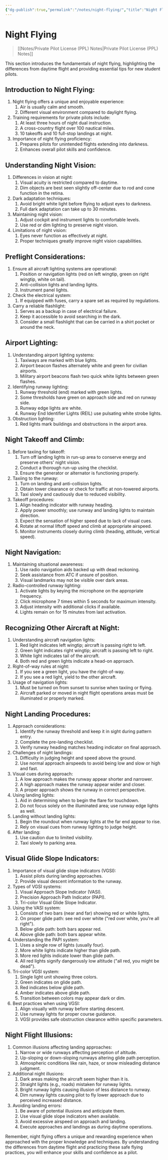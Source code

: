```yaml
---
{"dg-publish":true,"permalink":"/notes/night-flying/","title":"Night Flying","tags":["aviation","classnotes"]}
---
```



# Night Flying
> [[Notes/Private Pilot License (PPL) Notes\|Private Pilot License (PPL) Notes]]

This section introduces the fundamentals of night flying, highlighting the differences from daytime flight and providing essential tips for new student pilots.

## Introduction to Night Flying:

1. Night flying offers a unique and enjoyable experience:
    1. Air is usually calm and smooth.
    2. Different visual environment compared to daylight flying.
2. Training requirements for private pilots include:
    1. At least three hours of night dual instruction.
    2. A cross-country flight over 100 nautical miles.
    3. 10 takeoffs and 10 full-stop landings at night.
3. Importance of night flying proficiency:
    1. Prepares pilots for unintended flights extending into darkness.
    2. Enhances overall pilot skills and confidence.

## Understanding Night Vision:

1. Differences in vision at night:
    1. Visual acuity is restricted compared to daytime.
    2. Dim objects are best seen slightly off-center due to rod and cone function in the retina.
2. Dark adaptation techniques:
    1. Avoid bright white light before flying to adjust eyes to darkness.
    2. Full dark adaptation can take up to 30 minutes.
3. Maintaining night vision:
    1. Adjust cockpit and instrument lights to comfortable levels.
    2. Use red or dim lighting to preserve night vision.
4. Limitations of night vision:
    1. Eyes never function as effectively at night.
    2. Proper techniques greatly improve night vision capabilities.

## Preflight Considerations:

1. Ensure all aircraft lighting systems are operational:
    1. Position or navigation lights (red on left wingtip, green on right wingtip, white on tail).
    2. Anti-collision lights and landing lights.
    3. Instrument panel lights.
2. Check the electrical system:
    1. If equipped with fuses, carry a spare set as required by regulations.
3. Carry a reliable flashlight:
    1. Serves as a backup in case of electrical failure.
    2. Keep it accessible to avoid searching in the dark.
    3. Consider a small flashlight that can be carried in a shirt pocket or around the neck.

## Airport Lighting:

1. Understanding airport lighting systems:
    1. Taxiways are marked with blue lights.
    2. Airport beacon flashes alternately white and green for civilian airports.
    3. Military airport beacons flash two quick white lights between green flashes.
2. Identifying runway lighting:
    1. Runway threshold (end) marked with green lights.
    2. Some thresholds have green on approach side and red on runway side.
    3. Runway edge lights are white.
    4. Runway End Identifier Lights (REIL) use pulsating white strobe lights.
3. Obstruction lighting:
    1. Red lights mark buildings and obstructions in the airport area.

## Night Takeoff and Climb:

1. Before taxiing for takeoff:
    1. Turn off landing lights in run-up area to conserve energy and preserve others' night vision.
    2. Conduct a thorough run-up using the checklist.
    3. Ensure the generator or alternator is functioning properly.
2. Taxiing to the runway:
    1. Turn on landing and anti-collision lights.
    2. Obtain tower clearance or check for traffic at non-towered airports.
    3. Taxi slowly and cautiously due to reduced visibility.
3. Takeoff procedures:
    1. Align heading indicator with runway heading.
    2. Apply power smoothly; use runway and landing lights to maintain direction.
    3. Expect the sensation of higher speed due to lack of visual cues.
    4. Rotate at normal liftoff speed and climb at appropriate airspeed.
    5. Monitor instruments closely during climb (heading, attitude, vertical speed).

## Night Navigation:

1. Maintaining situational awareness:
    1. Use radio navigation aids backed up with dead reckoning.
    2. Seek assistance from ATC if unsure of position.
    3. Visual landmarks may not be visible over dark areas.
2. Radio-controlled runway lighting:
    1. Activate lights by keying the microphone on the appropriate frequency.
    2. Click microphone 7 times within 5 seconds for maximum intensity.
    3. Adjust intensity with additional clicks if available.
    4. Lights remain on for 15 minutes from last activation.

## Recognizing Other Aircraft at Night:

1. Understanding aircraft navigation lights:
    1. Red light indicates left wingtip; aircraft is passing right to left.
    2. Green light indicates right wingtip; aircraft is passing left to right.
    3. White light indicates tail of the aircraft.
    4. Both red and green lights indicate a head-on approach.
2. Right-of-way rules at night:
    1. If you see a green light, you have the right-of-way.
    2. If you see a red light, yield to the other aircraft.
3. Usage of navigation lights:
    1. Must be turned on from sunset to sunrise when taxiing or flying.
    2. Aircraft parked or moved in night flight operations areas must be illuminated or properly marked.

## Night Landing Procedures:

1. Approach considerations:
    1. Identify the runway threshold and keep it in sight during pattern entry.
    2. Complete the pre-landing checklist.
    3. Verify runway heading matches heading indicator on final approach.
2. Challenges of night landings:
    1. Difficulty in judging height and speed above the ground.
    2. Use normal approach airspeeds to avoid being low and slow or high and fast.
3. Visual cues during approach:
    1. A low approach makes the runway appear shorter and narrower.
    2. A high approach makes the runway appear wider and closer.
    3. A proper approach shows the runway in correct perspective.
4. Using landing lights:
    1. Aid in determining when to begin the flare for touchdown.
    2. Do not focus solely on the illuminated area; use runway edge lights as well.
5. Landing without landing lights:
    1. Begin the roundout when runway lights at the far end appear to rise.
    2. Rely on visual cues from runway lighting to judge height.
6. After landing:
    1. Use caution due to limited visibility.
    2. Taxi slowly to parking area.

## Visual Glide Slope Indicators:

1. Importance of visual glide slope indicators (VGSI):
    1. Assist pilots during landing approaches.
    2. Provide visual descent information to the runway.
2. Types of VGSI systems:
    1. Visual Approach Slope Indicator (VASI).
    2. Precision Approach Path Indicator (PAPI).
    3. Tri-color Visual Glide Slope Indicator.
3. Using the VASI system:
    1. Consists of two bars (near and far) showing red or white lights.
    2. On proper glide path: see red over white ("red over white, you're all right").
    3. Below glide path: both bars appear red.
    4. Above glide path: both bars appear white.
4. Understanding the PAPI system:
    1. Uses a single row of lights (usually four).
    2. More white lights indicate higher than glide path.
    3. More red lights indicate lower than glide path.
    4. All red lights signify dangerously low altitude ("all red, you might be dead").
5. Tri-color VGSI system:
    1. Single light unit showing three colors.
    2. Green indicates on glide path.
    3. Red indicates below glide path.
    4. Amber indicates above glide path.
    5. Transition between colors may appear dark or dim.
6. Best practices when using VGSI:
    1. Align visually with runway before starting descent.
    2. Use runway lights for proper course guidance.
    3. VGSI provides safe obstruction clearance within specific parameters.

## Night Flight Illusions:

1. Common illusions affecting landing approaches:
    1. Narrow or wide runways affecting perception of altitude.
    2. Up-sloping or down-sloping runways altering glide path perception.
    3. Atmospheric conditions like rain, haze, or snow misleading distance judgment.
2. Additional night illusions:
    1. Dark areas making the aircraft seem higher than it is.
    2. Straight lights (e.g., roads) mistaken for runway lights.
    3. Bright runway lights causing illusion of less distance to runway.
    4. Dim runway lights causing pilot to fly lower approach due to perceived increased distance.
3. Avoiding landing errors:
    1. Be aware of potential illusions and anticipate them.
    2. Use visual glide slope indicators when available.
    3. Avoid excessive airspeed on approach and landing.
    4. Execute approaches and landings as during daytime operations.

Remember, night flying offers a unique and rewarding experience when approached with the proper knowledge and techniques. By understanding the differences from daytime flight and practicing these safe flying practices, you will enhance your skills and confidence as a pilot.